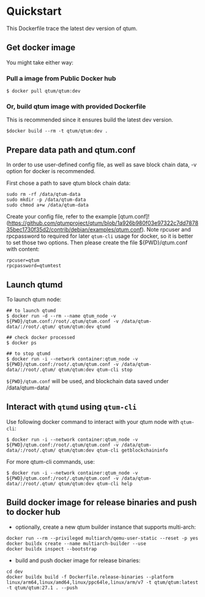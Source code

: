 # Quickstart

This Dockerfile trace the latest dev version of qtum.

## Get docker image

You might take either way:

### Pull a image from Public Docker hub

```
$ docker pull qtum/qtum:dev
```

### Or, build qtum image with provided Dockerfile

This is recommended since it ensures build the latest dev version.

```
$docker build --rm -t qtum/qtum:dev .
```

## Prepare data path and qtum.conf

In order to use user-defined config file, as well as save block chain data, -v option for docker is recommended.

First chose a path to save qtum block chain data:

```
sudo rm -rf /data/qtum-data
sudo mkdir -p /data/qtum-data
sudo chmod a+w /data/qtum-data
```

Create your config file, refer to the example [qtum.conf]!(https://github.com/qtumproject/qtum/blob/1a926b980f03e97322c7dd787835bec1730f35d2/contrib/debian/examples/qtum.conf). Note rpcuser and rpcpassword to required for later `qtum-cli` usage for docker, so it is better to set those two options. Then please create the file ${PWD}/qtum.conf with content:

```
rpcuser=qtum
rpcpassword=qtumtest
```
## Launch qtumd

To launch qtum node:

```
## to launch qtumd
$ docker run -d --rm --name qtum_node -v ${PWD}/qtum.conf:/root/.qtum/qtum.conf -v /data/qtum-data/:/root/.qtum/ qtum/qtum:dev qtumd

## check docker processed
$ docker ps

## to stop qtumd
$ docker run -i --network container:qtum_node -v ${PWD}/qtum.conf:/root/.qtum/qtum.conf -v /data/qtum-data/:/root/.qtum/ qtum/qtum:dev qtum-cli stop
```

`${PWD}/qtum.conf` will be used, and blockchain data saved under /data/qtum-data/

## Interact with `qtumd` using `qtum-cli`

Use following docker command to interact with your qtum node with `qtum-cli`:

```
$ docker run -i --network container:qtum_node -v ${PWD}/qtum.conf:/root/.qtum/qtum.conf -v /data/qtum-data/:/root/.qtum/ qtum/qtum:dev qtum-cli getblockchaininfo
```

For more qtum-cli commands, use:

```
$ docker run -i --network container:qtum_node -v ${PWD}/qtum.conf:/root/.qtum/qtum.conf -v /data/qtum-data/:/root/.qtum/ qtum/qtum:dev qtum-cli help
```

## Build docker image for release binaries and push to docker hub

- optionally, create a new qtum builder instance that supports multi-arch:

```
docker run --rm --privileged multiarch/qemu-user-static --reset -p yes
docker buildx create --name multiarch-builder --use
docker buildx inspect --bootstrap
```

- build and push docker image for release binaries:
```
cd dev
docker buildx build -f Dockerfile.release-binaries --platform linux/arm64,linux/amd64,linux/ppc64le,linux/arm/v7 -t qtum/qtum:latest -t qtum/qtum:27.1 . --push
```
